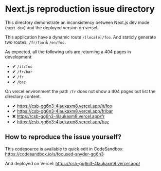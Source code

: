 # Next.js reproduction issue directory

This directory demonstrate an inconsistency between Next.js dev mode (`next dev`) and the deployed version on versel.

This application have a dynamic route `/[locale]/foo`. And staticly generate two routes: `/fr/foo` & `/en/foo`.

As expected, all the following urls are returning a 404 pages in development:

- ✔ `/it/foo`
- ✔ `/fr/bar`
- ✔ `/fr`
- ✔ `/baz`

On vercel environment the path `/fr` does not show a 404 pages but list the directory content.

- ✔ https://csb-gg6n3-4laukaxm8.vercel.app/it/foo
- ✔ https://csb-gg6n3-4laukaxm8.vercel.app/fr/bar
- ❌ https://csb-gg6n3-4laukaxm8.vercel.app/fr
- ✔ https://csb-gg6n3-4laukaxm8.vercel.app/baz

## How to reproduce the issue yourself?

This codesource is available to quick edit in CodeSandbox: https://codesandbox.io/s/focused-snyder-gg6n3

And deployed on Vercel: https://csb-gg6n3-4laukaxm8.vercel.app/

